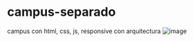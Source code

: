 # campus-separado
campus con html, css, js, responsive con arquitectura 
![image](https://user-images.githubusercontent.com/72038716/181286043-9aca1b5c-2eac-405d-9f5d-592052b26ecc.png)
